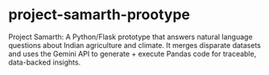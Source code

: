 # project-samarth-prootype
Project Samarth: A Python/Flask prototype that answers natural language questions about Indian agriculture and climate. It merges disparate datasets and uses the Gemini API to generate + execute Pandas code for traceable, data-backed insights.
